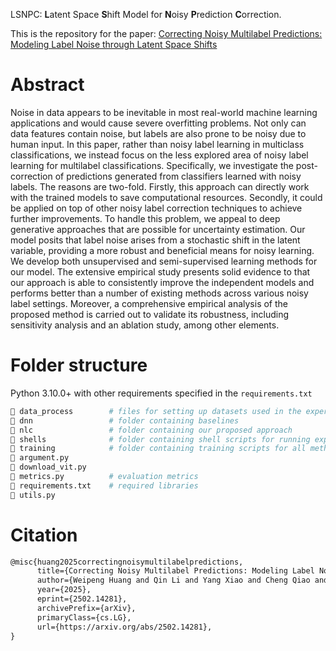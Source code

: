 LSNPC: **L**atent Space **S**hift Model for **N**oisy **P**rediction **C**orrection. 

This is the repository for the paper: [Correcting Noisy Multilabel Predictions: Modeling Label Noise through Latent Space Shifts](https://arxiv.org/abs/2502.14281)

# Abstract
Noise in data appears to be inevitable in most real-world machine learning applications and would cause severe overfitting problems. Not only can data features contain noise, but labels are also prone to be noisy due to human input. In this paper, rather than noisy label learning in multiclass classifications, we instead focus on the less explored area of noisy label learning for multilabel classifications. Specifically, we investigate the post-correction of predictions generated from classifiers learned with noisy labels. The reasons are two-fold. Firstly, this approach can directly work with the trained models to save computational resources. Secondly, it could be applied on top of other noisy label correction techniques to achieve further improvements. To handle this problem, we appeal to deep generative approaches that are possible for uncertainty estimation. Our model posits that label noise arises from a stochastic shift in the latent variable, providing a more robust and beneficial means for noisy learning. We develop both unsupervised and semi-supervised learning methods for our model. The extensive empirical study presents solid evidence to that our approach is able to consistently improve the independent models and performs better than a number of existing methods across various noisy label settings. Moreover, a comprehensive empirical analysis of the proposed method is carried out to validate its robustness, including sensitivity analysis and an ablation study, among other elements.

# Folder structure
Python 3.10.0+ with other requirements specified in the ```requirements.txt```
```python
📁 data_process        # files for setting up datasets used in the experiments
📁 dnn                 # folder containing baselines
📁 nlc                 # folder containing our proposed approach
📁 shells              # folder containing shell scripts for running experiments
📁 training            # folder containing training scripts for all methods
📄 argument.py    
📄 download_vit.py
📄 metrics.py          # evaluation metrics
📄 requirements.txt    # required libraries
📄 utils.py
```

# Citation
```latex
@misc{huang2025correctingnoisymultilabelpredictions,
      title={Correcting Noisy Multilabel Predictions: Modeling Label Noise through Latent Space Shifts}, 
      author={Weipeng Huang and Qin Li and Yang Xiao and Cheng Qiao and Tie Cai and Junwei Liang and Neil J. Hurley and Guangyuan Piao},
      year={2025},
      eprint={2502.14281},
      archivePrefix={arXiv},
      primaryClass={cs.LG},
      url={https://arxiv.org/abs/2502.14281}, 
}
```
